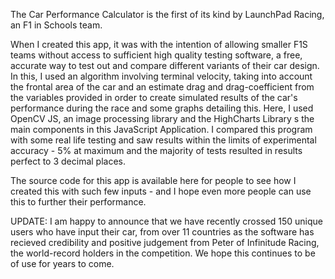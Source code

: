 The Car Performance Calculator is the first of its kind by LaunchPad Racing, an F1 in Schools team. 

When I created this app, it was with the intention of allowing smaller F1S teams without access to sufficient high quality testing software, a free, accurate way to test
out and compare different variants of their car design. In this, I used an algorithm involving terminal velocity, taking into account the frontal area of the car and an estimate
drag and drag-coefficient from the variables provided in order to create simulated results of the car's performance during the race and some graphs detailing this. Here, I used
OpenCV JS, an image processing library and the HighCharts Library s the main components in this JavaScript Application. I compared this program with some real life testing and
saw results within the limits of experimental accuracy - 5% at maximum and the majority of tests resulted in results perfect to 3 decimal places. 

The source code for this app is available here for people to see how I created this with such few inputs - and I hope even more people can use this to further their performance.

UPDATE: I am happy to announce that we have recently crossed 150 unique users who have input their car, from over 11 countries as the software has recieved credibility and 
positive judgement from Peter of Infinitude Racing, the world-record holders in the competition. We hope this continues to be of use for years to come.
